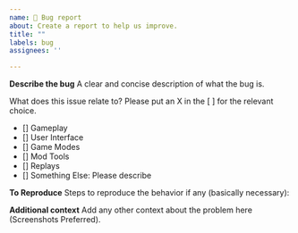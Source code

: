 ```yaml
---
name: 🐛 Bug report
about: Create a report to help us improve.
title: ""
labels: bug
assignees: ''

---
```


**Describe the bug**
A clear and concise description of what the bug is. 

What does this issue relate to? Please put an X in the [ ] for the relevant choice.
 - [] Gameplay
 - [] User Interface
 - [] Game Modes
 - [] Mod Tools
 - [] Replays
 - [] Something Else: Please describe

**To Reproduce**
Steps to reproduce the behavior if any (basically necessary):

**Additional context**
Add any other context about the problem here (Screenshots Preferred).
